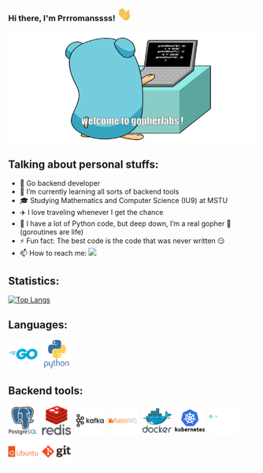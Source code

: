 ### Hi there, I'm Prrromanssss! <img src="https://github.com/ABSphreak/ABSphreak/blob/master/gifs/Hi.gif" width="30px">

![Gopher coding](https://github.com/Prrromanssss/Prrromanssss/raw/main/gopher.gif)

## Talking about personal stuffs:
- 🔭 Go backend developer
- 🌱 I’m currently learning all sorts of backend tools
- 🎓 Studying Mathematics and Computer Science (IU9) at MSTU
- ✈️ I love traveling whenever I get the chance
- 🐍 I have a lot of Python code, but deep down, I’m a real gopher 🦫 (goroutines are life)
- ⚡ Fun fact: The best code is the code that was never written 😏
- 📫 How to reach me: [<img src="https://github.com/Patrolavia/telegram-badge/blob/master/chat.svg">](https://t.me/sourr_cream)

## Statistics:
[![Top Langs](https://github-readme-stats.vercel.app/api/top-langs/?username=Prrromanssss&layout=donut&langs_count=8)](https://github.com/anuraghazra/github-readme-stats)

## Languages:
<div>
  <img src="https://raw.githubusercontent.com/devicons/devicon/1119b9f84c0290e0f0b38982099a2bd027a48bf1/icons/go/go-original-wordmark.svg" title="Go" alt="Go" width="60" height="60"/>&nbsp;
  <img src="https://raw.githubusercontent.com/devicons/devicon/1119b9f84c0290e0f0b38982099a2bd027a48bf1/icons/python/python-original-wordmark.svg" title="Python" alt="Python" width="60" height="60"/>&nbsp;
</div>

## Backend tools:
<div class="backend-tools">
  <img src="https://github.com/devicons/devicon/blob/master/icons/postgresql/postgresql-original-wordmark.svg" title="PostgreSQL"  alt="PostgreSQL" width="60" height="60"/>&nbsp;
  <img src="https://github.com/devicons/devicon/blob/master/icons/redis/redis-original-wordmark.svg" title="Redis" alt="Redis" width="60" height="60"/>&nbsp;
  <img src="https://github.com/devicons/devicon/blob/master/icons/apachekafka/apachekafka-original-wordmark.svg" title="Apachekafka"  alt="Apachekafka" width="60" height="60"/>&nbsp;
  <img src="https://github.com/devicons/devicon/blob/master/icons/rabbitmq/rabbitmq-original-wordmark.svg" title="RabbitMQ"  alt="RabbitMQ" width="60" height="60"/>&nbsp;
  <img src="https://github.com/devicons/devicon/blob/master/icons/docker/docker-original-wordmark.svg" title="Docker" alt="Docker" width="60" height="60"/>&nbsp;
  <img src="https://github.com/devicons/devicon/blob/master/icons/kubernetes/kubernetes-original-wordmark.svg" title="Kubernetes" alt="Kubernetes" width="60" height="60"/>&nbsp;
  <img src="https://github.com/devicons/devicon/blob/master/icons/grpc/grpc-original.svg" title="gRPS" alt="gRPS" width="60" height="60"/>&nbsp;
  <img src="https://github.com/devicons/devicon/blob/master/icons/ubuntu/ubuntu-plain-wordmark.svg" title="Ubuntu" alt="Ubuntu" width="60" height="60"/>&nbsp;
  <img src="https://github.com/devicons/devicon/blob/master/icons/git/git-original-wordmark.svg" title="Git" alt="Git" width="60" height="60"/>&nbsp;
</div>

